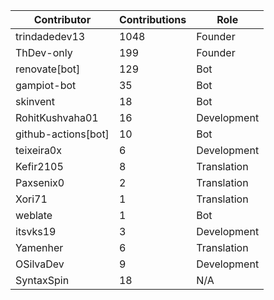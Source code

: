 | Contributor | Contributions | Role |
| ------------ | -------------- | ---- |
| trindadedev13 | 1048 | Founder |
| ThDev-only | 199 | Founder |
| renovate[bot] | 129 | Bot |
| gampiot-bot | 35 | Bot |
| skinvent | 18 | Bot |
| RohitKushvaha01 | 16 | Development |
| github-actions[bot] | 10 | Bot |
| teixeira0x | 6 | Development |
| Kefir2105 | 8 | Translation |
| Paxsenix0 | 2 | Translation |
| Xori71 | 1 | Translation |
| weblate | 1 | Bot |
| itsvks19 | 3 | Development |
| Yamenher | 6 | Translation |
| OSilvaDev | 9 | Development |
| SyntaxSpin | 18 | N/A |
